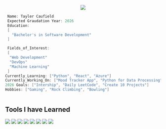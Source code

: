 <p align="center">
  <img src="https://capsule-render.vercel.app/api?text=Hey Everyone!🕹️&animation=fadeIn&type=waving&color=gradient&height=100"/>
</p>

```C++
 Name: Tayler Caufield
 Expected Graudation Year: 2026
 Education: 
 [
   "Bachelor's in Software Development"
 ]

 Fields_of_Interest:
 [
  "Web Development"
  "DevOps"
  "Machine Learning"
 ]
Currently_Learning: ["Python", "React", "Azure"]
Currently_Working_On: ["Mood Tracker App", "Python for Data Processing", "Information Systems"]
2026 Goals: ["Intership", "Daily LeetCode", "Create 10 Projects"]
Hobbies: ["Gaming", "Rock Climbing", "Bowling"] 
 
```
<h2> Tools I have Learned </h2>
<p align = "left"> 
       <img src="https://cdn.jsdelivr.net/gh/devicons/devicon@latest/icons/java/java-original-wordmark.svg" />
       <img src="https://cdn.jsdelivr.net/gh/devicons/devicon@latest/icons/cplusplus/cplusplus-original.svg" />
       <img src="https://cdn.jsdelivr.net/gh/devicons/devicon@latest/icons/html5/html5-original-wordmark.svg" />
       <img src="https://cdn.jsdelivr.net/gh/devicons/devicon@latest/icons/css3/css3-original-wordmark.svg" />
       <img src="https://cdn.jsdelivr.net/gh/devicons/devicon@latest/icons/javascript/javascript-original.svg" />
       <img src="https://cdn.jsdelivr.net/gh/devicons/devicon@latest/icons/netbeans/netbeans-original.svg" />
       <img src="https://cdn.jsdelivr.net/gh/devicons/devicon@latest/icons/vscode/vscode-original.svg" />
       <img src="https://cdn.jsdelivr.net/gh/devicons/devicon@latest/icons/leetcode/leetcode-original.svg" />
</p>
          
       
          
       
          
       
          
       
          
       
          
          
       
          
